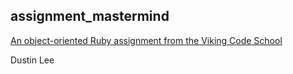 ## assignment_mastermind

[An object-oriented Ruby assignment from the Viking Code School](http://www.vikingcodeschool.com)

Dustin Lee